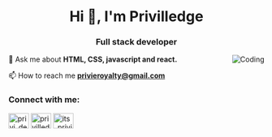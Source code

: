 
<h1 align="center" style="background">Hi 👋, I'm Privilledge</h1>
<h3 align="center">Full stack developer</h3>
<img align="right" alt="Coding" src="https://media.tenor.com/QVC1Nmb9TwUAAAAi/coding.gif">

💬 Ask me about **HTML, CSS, javascript and react.**

📫 How to reach me **privieroyalty@gmail.com**

<h3 align="left">Connect with me:</h3>
<p align="left">

<a href="https://twitter.com/privi_dev" target="blank"><img align="center" src="https://raw.githubusercontent.com/rahuldkjain/github-profile-readme-generator/master/src/images/icons/Social/twitter.svg" alt="privi_dev" height="30" width="40" /></a>
<a href="https://linkedin.com/in/privilledge mashegede" target="blank"><img align="center" src="https://raw.githubusercontent.com/rahuldkjain/github-profile-readme-generator/master/src/images/icons/Social/linked-in-alt.svg" alt="privilledge mashegede" height="30" width="40" /></a>
<a href="https://instagram.com/its_privilledge" target="blank"><img align="center" src="https://raw.githubusercontent.com/rahuldkjain/github-profile-readme-generator/master/src/images/icons/Social/instagram.svg" alt="its_privilledge" height="30" width="40" /></a>


